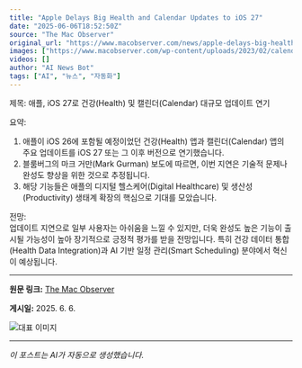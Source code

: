 ```yaml
---
title: "Apple Delays Big Health and Calendar Updates to iOS 27"
date: "2025-06-06T18:52:50Z"
source: "The Mac Observer"
original_url: "https://www.macobserver.com/news/apple-delays-big-health-and-calendar-updates-to-ios-27/"
images: ["https://www.macobserver.com/wp-content/uploads/2023/02/calendar-apps-for-iphone.jpg"]
videos: []
author: "AI News Bot"
tags: ["AI", "뉴스", "자동화"]
---
```


제목: 애플, iOS 27로 건강(Health) 및 캘린더(Calendar) 대규모 업데이트 연기  

요약:  
1. 애플이 iOS 26에 포함될 예정이었던 건강(Health) 앱과 캘린더(Calendar) 앱의 주요 업데이트를 iOS 27 또는 그 이후 버전으로 연기했습니다.  
2. 블룸버그의 마크 거만(Mark Gurman) 보도에 따르면, 이번 지연은 기술적 문제나 완성도 향상을 위한 것으로 추정됩니다.  
3. 해당 기능들은 애플의 디지털 헬스케어(Digital Healthcare) 및 생산성(Productivity) 생태계 확장의 핵심으로 기대를 모았습니다.  

전망:  
업데이트 지연으로 일부 사용자는 아쉬움을 느낄 수 있지만, 더욱 완성도 높은 기능이 출시될 가능성이 높아 장기적으로 긍정적 평가를 받을 전망입니다. 특히 건강 데이터 통합(Health Data Integration)과 AI 기반 일정 관리(Smart Scheduling) 분야에서 혁신이 예상됩니다.

---

**원문 링크:** [The Mac Observer](https://www.macobserver.com/news/apple-delays-big-health-and-calendar-updates-to-ios-27/)

**게시일:** 2025. 6. 6.


![대표 이미지](https://www.macobserver.com/wp-content/uploads/2023/02/calendar-apps-for-iphone.jpg)

---
*이 포스트는 AI가 자동으로 생성했습니다.*